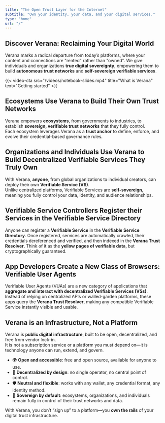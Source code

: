 ```yaml
---
title: "The Open Trust Layer for the Internet"
subtitle: "Own your identity, your data, and your digital services."
type: "home"
url: "/"
---
```


## Discover Verana: Reclaiming Your Digital World

Verana marks a radical departure from today’s platforms, where your content and connections are "rented" rather than "owned". We give individuals and organizations **true digital sovereignty**, empowering them to build **autonomous trust networks** and **self-sovereign verifiable services**.

{{< video-cta src="/videos/notebook-slides.mp4" title="What is Verana" text="Getting started" >}}

## Ecosystems Use Verana to Build Their Own Trust Networks

Verana empowers **ecosystems**, from governments to industries, to establish **sovereign, verifiable trust networks** that they fully control.  
Each ecosystem leverages Verana as a **trust anchor** to define, enforce, and evolve their credential-based governance rules.

## Organizations and Individuals Use Verana to Build Decentralized Verifiable Services They Truly **Own**

With Verana, **anyone**, from global organizations to individual creators, can deploy their own **Verifiable Service (VS)**.  
Unlike centralized platforms, Verifiable Services are **self-sovereign**, meaning you fully control your data, identity, and audience relationships.

## Verifiable Service Controllers Register their Services in the Verifiable Service Directory

Anyone can register a **Verifiable Service** in the **Verifiable Service Directory**. Once registered, services are automatically crawled, their credentials dereferenced and verified, and then indexed in the **Verana Trust Resolver**. Think of it as the **yellow pages of verifiable data**, but cryptographically guaranteed.

## App Developers Create a New Class of Browsers: Verifiable User Agents

Verifiable User Agents (VUAs) are a new category of applications that **aggregate and interact with decentralized Verifiable Services (VSs)**. Instead of relying on centralized APIs or walled-garden platforms, these apps query the **Verana Trust Resolver**, making any compatible Verifiable Service instantly visible and usable.

## Verana is an Infrastructure, Not a Platform

Verana is **public digital infrastructure**, built to be open, decentralized, and free from vendor lock-in.  
It is not a subscription service or a platform you must depend on—it is technology anyone can run, extend, and govern.  

- 🌍 **Open and accessible**: free and open source, available for anyone to use.  
- 🔗 **Decentralized by design**: no single operator, no central point of control.  
- 🛡️ **Neutral and flexible**: works with any wallet, any credential format, any identity method.  
- 🤝 **Sovereign by default**: ecosystems, organizations, and individuals remain fully in control of their trust networks and data.  

With Verana, you don’t “sign up” to a platform—you **own the rails** of your digital trust infrastructure.
